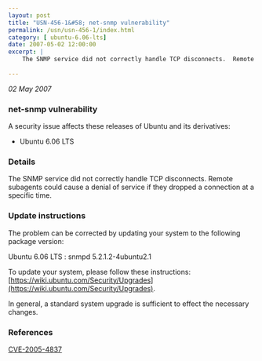 ```yaml
---
layout: post
title: "USN-456-1&#58; net-snmp vulnerability"
permalink: /usn/usn-456-1/index.html
category: [ ubuntu-6.06-lts]
date: 2007-05-02 12:00:00
excerpt: |
    The SNMP service did not correctly handle TCP disconnects.  Remote  subagents could cause a denial of service if they dropped a connection  at a specific time.
    
--- 
```

 
 

*02 May 2007*

### net-snmp vulnerability

A security issue affects these releases of Ubuntu and its derivatives:

* Ubuntu 6.06 LTS

### Details

The SNMP service did not correctly handle TCP disconnects. Remote subagents could cause a denial of service if they dropped a connection at a specific time.

### Update instructions

The problem can be corrected by updating your system to the following package version:

Ubuntu 6.06 LTS
 : snmpd <span>5.2.1.2-4ubuntu2.1</span>

To update your system, please follow these instructions: [https://wiki.ubuntu.com/Security/Upgrades](https://wiki.ubuntu.com/Security/Upgrades).

In general, a standard system upgrade is sufficient to effect the necessary changes.

### References

 
 [CVE-2005-4837](http://people.ubuntu.com/~ubuntu-security/cve/CVE-2005-4837)
 

